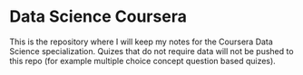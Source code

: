 # Data Science Coursera

This is the repository where I will keep my notes for the Coursera Data Science specialization. Quizes that do not require data will not be pushed to this repo (for example multiple choice concept question based quizes).

